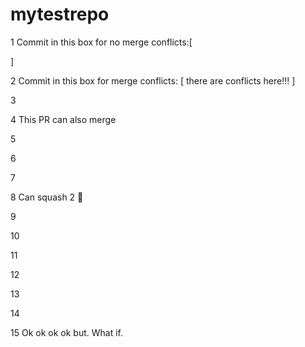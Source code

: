 # mytestrepo

1
Commit in this box for no merge conflicts:[



]

2
Commit in this box for merge conflicts: [ there are conflicts here!!!
]

3 

4 This PR can also merge

5

6

7

8 Can squash 2 :dog:

9

10

11

12

13

14

15 Ok ok ok ok but. What if.
